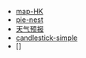 - [map-HK](https://echarts.apache.org/examples/zh/editor.html?c=map-HK)
- [pie-nest](https://echarts.apache.org/examples/zh/editor.html?c=pie-nest)
- [天气预报](https://echarts.apache.org/examples/zh/editor.html?c=wind-barb)
- [candlestick-simple](https://echarts.apache.org/examples/zh/editor.html?c=candlestick-simple)
- []

